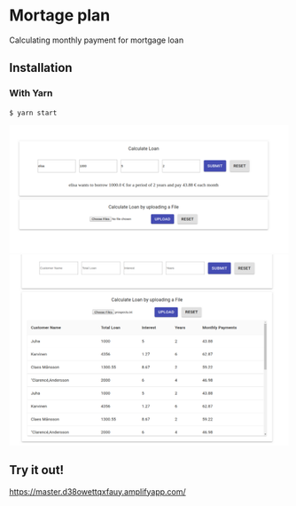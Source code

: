 # Mortage plan
Calculating monthly payment for mortgage loan

## Installation
### With Yarn
```bash
$ yarn start
```

![alt tag](public/images/Screenshot1.png)
![alt tag](public/images/Screenshot2.png)


## Try it out!
https://master.d38owettqxfauy.amplifyapp.com/
